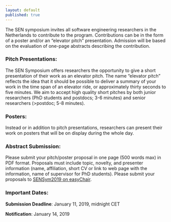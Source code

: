 ```yaml
---
layout: default
published: true
---
```

  
The SEN symposium invites all software engineering researchers in the Netherlands to contribute to the program. Contributions can be in the form of a poster and/or an “elevator pitch” presentation. Admission will be based on the evaluation of one-page abstracts describing the contribution.

### Pitch Presentations:
The SEN Symposium offers researchers the opportunity to give a short presentation of their work as an elevator pitch. The name “elevator pitch” reflects the idea that it should be possible to deliver a summary of your work in the time span of an elevator ride, or approximately thirty seconds to five minutes. We aim to accept high quality short pitches by both junior researchers (PhD students and postdocs; 3-6 minutes) and senior researchers (>postdoc; 5-8 minutes).

### Posters:
Instead or in addition to pitch presentations, researchers can present their work on posters that will be on display during the whole day.

### Abstract Submission:
Please submit your pitch/poster proposal in one page (500 words max) in PDF format. Proposals must include topic, novelty, and presenter information (name, affiliation, short CV or link to web page with the information, name of supervisor for PhD students). Please submit your proposals to <a href="https://easychair.org/conferences/?conf=sensym2019">SENSym2019 on easyChair</a>.

### Important Dates:
**Submission Deadline**: January 11, 2019, midnight CET

**Notification**: January 14, 2019
